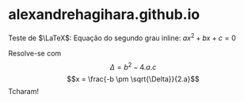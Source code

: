 # alexandrehagihara.github.io

Teste de $\LaTeX$:
Equação do segundo grau inline: $ax^2+bx+c=0$

Resolve-se com 
$$\Delta = b^2-4.a.c$$
$$x = \frac{-b \pm \sqrt{\Delta}}{2.a}$$
Tcharam!

